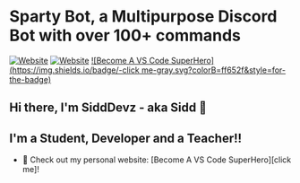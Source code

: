 # Sparty Bot, a Multipurpose Discord Bot with over 100+ commands

[![Website](https://img.shields.io/website?label=siddis.cf&style=for-the-badge&url=https%3A%2F%2Fsiddis.cf)](https://siddis.cf)
[![Website](https://img.shields.io/website?label=sparty.dev&style=for-the-badge&url=https%3A%2F%2Fsparty.dev)](https://sparty.dev)
[![Become A VS Code SuperHero](https://img.shields.io/badge/-click me-gray.svg?colorB=ff652f&style=for-the-badge)](https://siddis.cf)
## Hi there, I'm SiddDevz - aka Sidd 👋
## I'm a Student, Developer and a Teacher!!

- 🔭 Check out my personal website: [Become A VS Code SuperHero][click me]!
